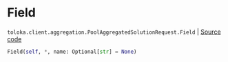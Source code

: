# Field
`toloka.client.aggregation.PoolAggregatedSolutionRequest.Field` | [Source code](https://github.com/Toloka/toloka-kit/blob/v1.1.0.post1/src/client/aggregation.py#L44)

```python
Field(self, *, name: Optional[str] = None)
```

